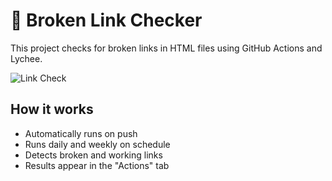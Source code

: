 # 🔗 Broken Link Checker

This project checks for broken links in HTML files using GitHub Actions and Lychee.

![Link Check](https://github.com/nitinsorout01/htmlproject/actions/workflows/check-links.yml/badge.svg)

## How it works

- Automatically runs on push
- Runs daily and weekly on schedule
- Detects broken and working links
- Results appear in the "Actions" tab
